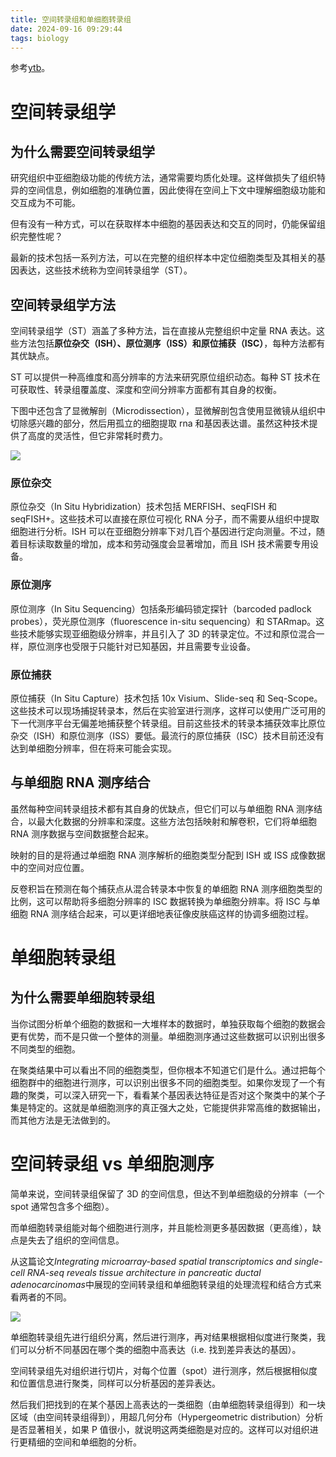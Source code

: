 ```yaml
---
title: 空间转录组和单细胞转录组
date: 2024-09-16 09:29:44
tags: biology
---
```


参考[ytb](https://www.youtube.com/watch?v=ym9xHEB7Slk)。

# 空间转录组学

## 为什么需要空间转录组学

研究组织中亚细胞级功能的传统方法，通常需要均质化处理。这样做损失了组织特异的空间信息，例如细胞的准确位置，因此使得在空间上下文中理解细胞级功能和交互成为不可能。

但有没有一种方式，可以在获取样本中细胞的基因表达和交互的同时，仍能保留组织完整性呢？

最新的技术包括一系列方法，可以在完整的组织样本中定位细胞类型及其相关的基因表达，这些技术统称为空间转录组学（ST）。

## 空间转录组学方法

空间转录组学（ST）涵盖了多种方法，旨在直接从完整组织中定量 RNA 表达。这些方法包括**原位杂交（ISH）、原位测序（ISS）和原位捕获（ISC）**，每种方法都有其优缺点。

ST 可以提供一种高维度和高分辨率的方法来研究原位组织动态。每种 ST 技术在可获取性、转录组覆盖度、深度和空间分辨率方面都有其自身的权衡。

下图中还包含了显微解剖（Microdissection），显微解剖包含使用显微镜从组织中切除感兴趣的部分，然后用孤立的细胞提取 rna 和基因表达谱。虽然这种技术提供了高度的灵活性，但它非常耗时费力。

<img src="https://gitee.com/dwd1201/image/raw/master/202409160930530.png"/>

### 原位杂交

原位杂交（In Situ Hybridization）技术包括 MERFISH、seqFISH 和 seqFISH+。这些技术可以直接在原位可视化 RNA 分子，而不需要从组织中提取细胞进行分析。ISH 可以在亚细胞分辨率下对几百个基因进行定向测量。不过，随着目标读取数量的增加，成本和劳动强度会显著增加，而且 ISH 技术需要专用设备。

### 原位测序

原位测序（In Situ Sequencing）包括条形编码锁定探针（barcoded padlock probes），荧光原位测序（fluorescence in-situ sequencing）和 STARmap。这些技术能够实现亚细胞级分辨率，并且引入了 3D 的转录定位。不过和原位混合一样，原位测序也受限于只能针对已知基因，并且需要专业设备。

### 原位捕获

原位捕获（In Situ Capture）技术包括 10x Visium、Slide-seq 和 Seq-Scope。这些技术可以现场捕捉转录本，然后在实验室进行测序，这样可以使用广泛可用的下一代测序平台无偏差地捕获整个转录组。目前这些技术的转录本捕获效率比原位杂交（ISH）和原位测序（ISS）要低。最流行的原位捕获（ISC）技术目前还没有达到单细胞分辨率，但在将来可能会实现。

## 与单细胞 RNA 测序结合

虽然每种空间转录组技术都有其自身的优缺点，但它们可以与单细胞 RNA 测序结合，以最大化数据的分辨率和深度。这些方法包括映射和解卷积，它们将单细胞 RNA 测序数据与空间数据整合起来。

映射的目的是将通过单细胞 RNA 测序解析的细胞类型分配到 ISH 或 ISS 成像数据中的空间对应位置。

反卷积旨在预测在每个捕获点从混合转录本中恢复的单细胞 RNA 测序细胞类型的比例，这可以帮助将多细胞分辨率的 ISC 数据转换为单细胞分辨率。将 ISC 与单细胞 RNA 测序结合起来，可以更详细地表征像皮肤癌这样的协调多细胞过程。

# 单细胞转录组

## 为什么需要单细胞转录组

当你试图分析单个细胞的数据和一大堆样本的数据时，单独获取每个细胞的数据会更有优势，而不是只做一个整体的测量。单细胞测序通过这些数据可以识别出很多不同类型的细胞。

在聚类结果中可以看出不同的细胞类型，但你根本不知道它们是什么。通过把每个细胞群中的细胞进行测序，可以识别出很多不同的细胞类型。如果你发现了一个有趣的聚类，可以深入研究一下，看看某个基因表达特征是否对这个聚类中的某个子集是特定的。这就是单细胞测序的真正强大之处，它能提供非常高维的数据输出，而其他方法是无法做到的。

# 空间转录组 vs 单细胞测序

简单来说，空间转录组保留了 3D 的空间信息，但达不到单细胞级的分辨率（一个 spot 通常包含多个细胞）。

而单细胞转录组能对每个细胞进行测序，并且能检测更多基因数据（更高维），缺点是失去了组织的空间信息。

从这篇论文*Integrating microarray-based spatial transcriptomics and single-cell RNA-seq reveals tissue architecture in pancreatic ductal adenocarcinomas*中展现的空间转录组和单细胞转录组的处理流程和结合方式来看两者的不同。

<img src="https://gitee.com/dwd1201/image/raw/master/202409161727634.png"/>

单细胞转录组先进行组织分离，然后进行测序，再对结果根据相似度进行聚类，我们可以分析不同基因在哪个类的细胞中高表达（i.e. 找到差异表达的基因）。

空间转录组先对组织进行切片，对每个位置（spot）进行测序，然后根据相似度和位置信息进行聚类，同样可以分析基因的差异表达。

然后我们把找到的在某个基因上高表达的一类细胞（由单细胞转录组得到）和一块区域（由空间转录组得到），用超几何分布（Hypergeometric distribution）分析是否显著相关，如果 P 值很小，就说明这两类细胞是对应的。这样可以对组织进行更精细的空间和单细胞的分析。
